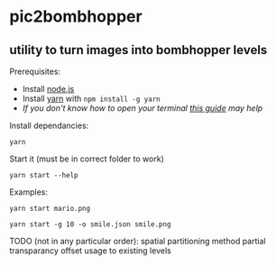 # pic2bombhopper

## utility to turn images into bombhopper levels

Prerequisites:

- Install [node.js](https://nodejs.org/)
- Install [yarn](https://yarnpkg.com/) with `npm install -g yarn`
- *If you don't know how to open your terminal [this guide](https://www.groovypost.com/howto/open-command-window-terminal-window-specific-folder-windows-mac-linux/) may help*

Install dependancies:

```
yarn
```

Start it (must be in correct folder to work)

```
yarn start --help
```

Examples:

```
yarn start mario.png
```

```
yarn start -g 10 -o smile.json smile.png

```

TODO (not in any particular order):
spatial partitioning method
partial transparancy
offset
usage to existing levels
```
